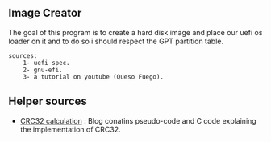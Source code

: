 ## Image Creator
The goal of this program is to create a hard disk image and place our uefi os loader on it and to do so i should respect the GPT partition table.
    
    sources:
        1- uefi spec.
        2- gnu-efi.
        3- a tutorial on youtube (Queso Fuego).
        
## Helper sources
- [CRC32 calculation](https://www.w3.org/TR/png/#D-CRCAppendix) : Blog conatins pseudo-code and C code explaining the implementation of CRC32.